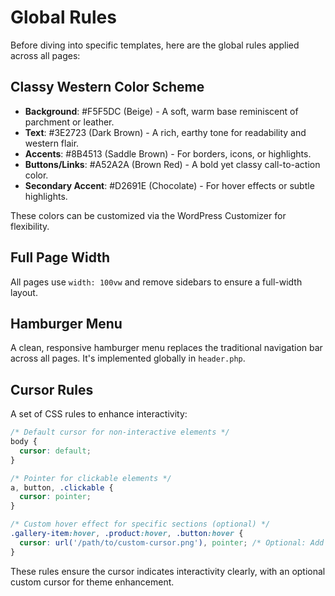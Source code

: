 # Global Rules

Before diving into specific templates, here are the global rules applied across all pages:

## Classy Western Color Scheme
- **Background**: #F5F5DC (Beige) - A soft, warm base reminiscent of parchment or leather.
- **Text**: #3E2723 (Dark Brown) - A rich, earthy tone for readability and western flair.
- **Accents**: #8B4513 (Saddle Brown) - For borders, icons, or highlights.
- **Buttons/Links**: #A52A2A (Brown Red) - A bold yet classy call-to-action color.
- **Secondary Accent**: #D2691E (Chocolate) - For hover effects or subtle highlights.

These colors can be customized via the WordPress Customizer for flexibility.

## Full Page Width
All pages use `width: 100vw` and remove sidebars to ensure a full-width layout.

## Hamburger Menu
A clean, responsive hamburger menu replaces the traditional navigation bar across all pages. It's implemented globally in `header.php`.

## Cursor Rules
A set of CSS rules to enhance interactivity:

```css
/* Default cursor for non-interactive elements */
body {
  cursor: default;
}

/* Pointer for clickable elements */
a, button, .clickable {
  cursor: pointer;
}

/* Custom hover effect for specific sections (optional) */
.gallery-item:hover, .product:hover, .button:hover {
  cursor: url('/path/to/custom-cursor.png'), pointer; /* Optional: Add a western-themed cursor image */
}
```

These rules ensure the cursor indicates interactivity clearly, with an optional custom cursor for theme enhancement. 